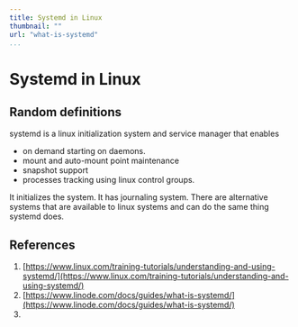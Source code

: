 ```yaml
---
title: Systemd in Linux
thumbnail: ""
url: "what-is-systemd"
...
```


# Systemd in Linux

## Random definitions

systemd is a linux initialization system and service manager that enables

- on demand starting on daemons.
- mount and auto-mount point maintenance
- snapshot support
- processes tracking using linux control groups.

It initializes the system. It has journaling system. There are alternative
systems that are available to linux systems and can do the same thing
systemd does.

## References

1. [https://www.linux.com/training-tutorials/understanding-and-using-systemd/](https://www.linux.com/training-tutorials/understanding-and-using-systemd/)
1. [https://www.linode.com/docs/guides/what-is-systemd/](https://www.linode.com/docs/guides/what-is-systemd/)
1. []()
